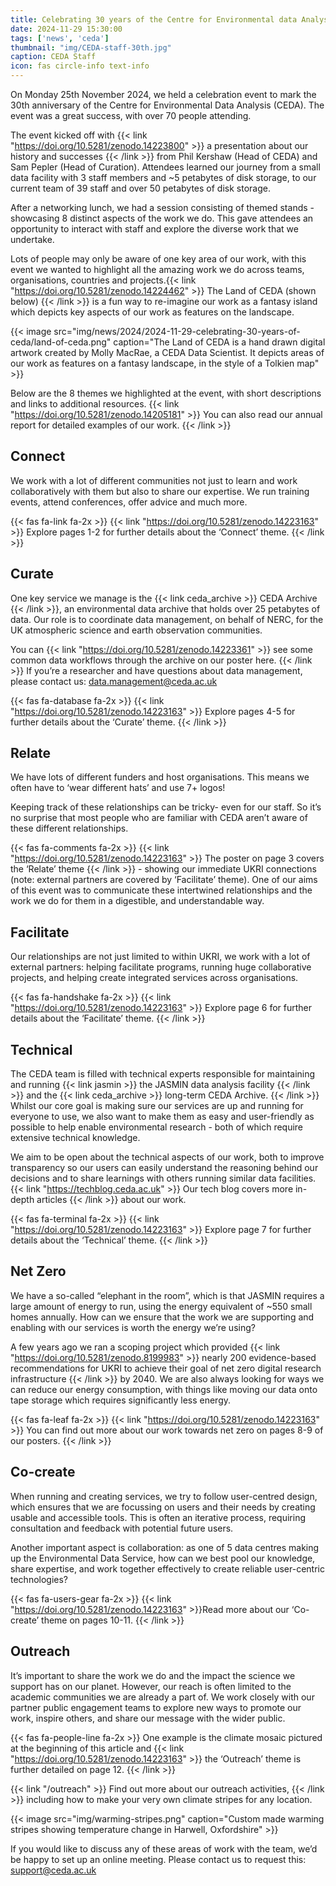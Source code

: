 ```yaml
---
title: Celebrating 30 years of the Centre for Environmental data Analysis
date: 2024-11-29 15:30:00
tags: ['news', 'ceda']
thumbnail: "img/CEDA-staff-30th.jpg" 
caption: CEDA Staff
icon: fas circle-info text-info
---
```




On Monday 25th November 2024, we held a celebration event to mark the 30th anniversary of the Centre for Environmental Data Analysis (CEDA). The event was a great success, with over 70 people attending.

The event kicked off with {{< link "https://doi.org/10.5281/zenodo.14223800" >}} a presentation about our history and successes {{< /link >}} from Phil Kershaw (Head of CEDA) and Sam Pepler (Head of Curation). Attendees learned our journey from a small data facility with 3 staff members and ~5 petabytes of disk storage, to our current team of 39 staff and over 50 petabytes of disk storage.

After a networking lunch, we had a session consisting of themed stands - showcasing 8 distinct aspects of the work we do. This gave attendees an opportunity to interact with staff and explore the diverse work that we undertake.

Lots of people may only be aware of one key area of our work, with this event we wanted to highlight all the amazing work we do across teams, organisations, countries and projects.{{< link "https://doi.org/10.5281/zenodo.14224462" >}} The Land of CEDA (shown below) {{< /link >}} is a fun way to re-imagine our work as a fantasy island which depicts key aspects of our work as features on the landscape.

{{< image src="img/news/2024/2024-11-29-celebrating-30-years-of-ceda/land-of-ceda.png" caption="The Land of CEDA is a hand drawn digital artwork created by Molly MacRae, a CEDA Data Scientist. It depicts areas of our work as features on a fantasy landscape, in the style of a Tolkien map" >}}

Below are the 8 themes we highlighted at the event, with short descriptions and links to additional resources. {{< link "https://doi.org/10.5281/zenodo.14205181" >}} You can also read our annual report for detailed examples of our work. {{< /link >}}

## Connect

We work with a lot of different communities not just to learn and work collaboratively with them but also to share our expertise. We run training events, attend conferences, offer advice and much more.

{{< fas fa-link fa-2x >}} {{< link "https://doi.org/10.5281/zenodo.14223163" >}} Explore pages 1-2 for further details about the ‘Connect’ theme. {{< /link >}}

## Curate

One key service we manage is the {{< link ceda_archive >}} CEDA Archive {{< /link >}}, an environmental data archive that holds over 25 petabytes of data. Our role is to coordinate data management, on behalf of NERC, for the UK atmospheric science and earth observation communities.

You can {{< link "https://doi.org/10.5281/zenodo.14223361" >}} see some common data workflows through the archive on our poster here. {{< /link >}} If you’re a researcher and have questions about data management, please contact us: data.management@ceda.ac.uk

{{< fas fa-database fa-2x >}} {{< link "https://doi.org/10.5281/zenodo.14223163" >}} Explore pages 4-5 for further details about the ‘Curate’ theme. {{< /link >}}

## Relate

We have lots of different funders and host organisations. This means we often have to ‘wear different hats’ and use 7+ logos!

Keeping track of these relationships can be tricky- even for our staff. So it’s no surprise that most people who are familiar with CEDA aren’t aware of these different relationships.

{{< fas fa-comments fa-2x >}} {{< link "https://doi.org/10.5281/zenodo.14223163" >}} The poster on page 3 covers the ‘Relate’ theme {{< /link >}} - showing our immediate UKRI connections (note: external partners are covered by ‘Facilitate’ theme). One of our aims of this event was to communicate these intertwined relationships and the work we do for them in a digestible, and understandable way.

## Facilitate

Our relationships are not just limited to within UKRI, we work with a lot of external partners: helping facilitate programs, running huge collaborative projects, and helping create integrated services across organisations.

{{< fas fa-handshake fa-2x >}} {{< link "https://doi.org/10.5281/zenodo.14223163" >}} Explore page 6 for further details about the ‘Facilitate’ theme. {{< /link >}}

## Technical

The CEDA team is filled with technical experts responsible for maintaining and running {{< link jasmin >}} the JASMIN data analysis facility {{< /link >}} and the {{< link ceda_archive >}} long-term CEDA Archive. {{< /link >}}  Whilst our core goal is making sure our services are up and running for everyone to use, we also want to make them as easy and user-friendly as possible to help enable environmental research - both of which require extensive technical knowledge.

We aim to be open about the technical aspects of our work, both to improve transparency so our users can easily understand the reasoning behind our decisions and to share learnings with others running similar data facilities. {{< link "https://techblog.ceda.ac.uk" >}} Our tech blog covers more in-depth articles {{< /link >}} about our work.

{{< fas fa-terminal fa-2x >}} {{< link "https://doi.org/10.5281/zenodo.14223163" >}} Explore page 7 for further details about the ‘Technical’ theme. {{< /link >}}

## Net Zero

We have a so-called “elephant in the room”, which is that JASMIN requires a large amount of energy to run, using the energy equivalent of ~550 small homes annually. How can we ensure that the work we are supporting and enabling with our services is worth the energy we’re using?

A few years ago we ran a scoping project which provided {{< link "https://doi.org/10.5281/zenodo.8199983" >}} nearly 200 evidence-based recommendations for UKRI to achieve their goal of net zero digital research infrastructure {{< /link >}} by 2040. We are also always looking for ways we can reduce our energy consumption, with things like moving our data onto tape storage which requires significantly less energy.

{{< fas fa-leaf fa-2x >}} {{< link "https://doi.org/10.5281/zenodo.14223163" >}} You can find out more about our work towards net zero on pages 8-9 of our posters. {{< /link >}}

## Co-create

When running and creating services, we try to follow user-centred design, which ensures that we are focussing on users and their needs by creating usable and accessible tools.
This is often an iterative process, requiring consultation and feedback with potential future users.

Another important aspect is collaboration: as one of 5 data centres making up the Environmental Data Service, how can we best pool our knowledge, share expertise, and work together effectively to create reliable user-centric technologies?

{{< fas fa-users-gear fa-2x >}} {{< link "https://doi.org/10.5281/zenodo.14223163" >}}Read more about our ‘Co-create’ theme on pages 10-11. {{< /link >}}

## Outreach

It’s important to share the work we do and the impact the science we support has on our planet. However, our reach is often limited to the academic communities we are already a part of. We work closely with our partner public engagement teams to explore new ways to promote our work, inspire others, and share our message with the wider public.

{{< fas fa-people-line fa-2x >}}  One example is the climate mosaic pictured at the beginning of this article and {{< link "https://doi.org/10.5281/zenodo.14223163" >}} the ‘Outreach’ theme is further detailed on page 12. {{< /link >}}

{{< link "/outreach" >}} Find out more about our outreach activities, {{< /link >}} including how to make your very own climate stripes for any location.  

{{< image src="img/warming-stripes.png" caption="Custom made warming stripes showing temperature change in Harwell, Oxfordshire" >}}

If you would like to discuss any of these areas of work with the team, we’d be happy to set up an online meeting. Please contact us to request this: support@ceda.ac.uk
